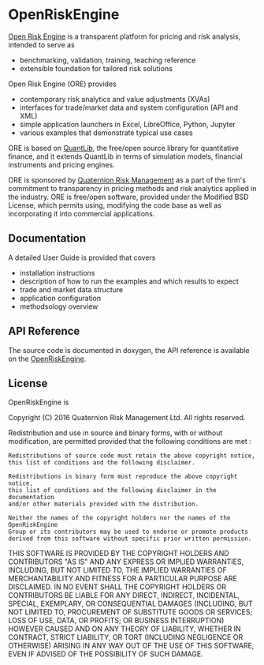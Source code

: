 # OpenRiskEngine

[Open Risk Engine](http://openriskengine.org) is a transparent platform for pricing and risk analysis, intended to serve as
* benchmarking, validation, training, teaching reference 
* extensible foundation for tailored risk solutions

Open Risk Engine (ORE) provides
* contemporary risk analytics and value adjustments (XVAs) 
* interfaces for trade/market data and system configuration (API and XML)
* simple application launchers in Excel, LibreOffice, Python, Jupyter
* various examples that demonstrate typical use cases

ORE is based on [QuantLib](http://quantlib.org), the free/open source library
for quantitative finance, and it extends QuantLib in terms of simulation models, financial
instruments and pricing engines.

ORE is sponsored by [Quaternion Risk Management](http://quaternion.com) as a part of the firm's commitment to transparency in pricing methods and risk analytics applied in the industry. ORE is free/open software, provided under the Modified BSD License, which permits using, modifying the code base as well as incorporating it into commercial applications.

## Documentation

A detailed User Guide is provided that covers
* installation instructions
* description of how to run the examples and which results to expect
* trade and market data structure
* application configuration
* methodsology overview

## API Reference

The source code is documented in doxygen, the API reference is
available on the [OpenRiskEngine](http://openriskengine.org).

## License

OpenRiskEngine is

Copyright (C) 2016 Quaternion Risk Management Ltd.
All rights reserved.

Redistribution and use in source and binary forms, with or without
modification, are permitted provided that the following conditions are met :

    Redistributions of source code must retain the above copyright notice,
    this list of conditions and the following disclaimer.

    Redistributions in binary form must reproduce the above copyright notice,
    this list of conditions and the following disclaimer in the documentation
    and/or other materials provided with the distribution.

    Neither the names of the copyright holders nor the names of the OpenRiskEngine
    Group or its contributors may be used to endorse or promote products
    derived from this software without specific prior written permission.

THIS SOFTWARE IS PROVIDED BY THE COPYRIGHT HOLDERS AND CONTRIBUTORS "AS IS"
AND ANY EXPRESS OR IMPLIED WARRANTIES, INCLUDING, BUT NOT LIMITED TO, THE
IMPLIED WARRANTIES OF MERCHANTABILITY AND FITNESS FOR A PARTICULAR PURPOSE ARE
DISCLAIMED. IN NO EVENT SHALL THE COPYRIGHT HOLDERS OR CONTRIBUTORS BE LIABLE
FOR ANY DIRECT, INDIRECT, INCIDENTAL, SPECIAL, EXEMPLARY, OR CONSEQUENTIAL
DAMAGES (INCLUDING, BUT NOT LIMITED TO, PROCUREMENT OF SUBSTITUTE GOODS OR
SERVICES; LOSS OF USE, DATA, OR PROFITS; OR BUSINESS INTERRUPTION) HOWEVER
CAUSED AND ON ANY THEORY OF LIABILITY, WHETHER IN CONTRACT, STRICT LIABILITY,
OR TORT (INCLUDING NEGLIGENCE OR OTHERWISE) ARISING IN ANY WAY OUT OF THE USE
OF THIS SOFTWARE, EVEN IF ADVISED OF THE POSSIBILITY OF SUCH DAMAGE.
 
